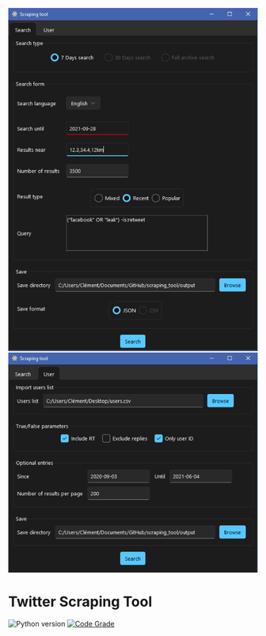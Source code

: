 ![alt text](https://github.com/Wazzabeee/scraping_tool/blob/main/src/images/screenshots/search_tab.PNG)
![alt text](https://github.com/Wazzabeee/scraping_tool/blob/main/src/images/screenshots/user_tab.PNG)
# Twitter Scraping Tool
 
![Python version](https://img.shields.io/badge/Python-3.8-blue)
[![Code Grade](https://www.code-inspector.com/project/29438/score/svg)](https://frontend.code-inspector.com/project/29438/dashboard)


